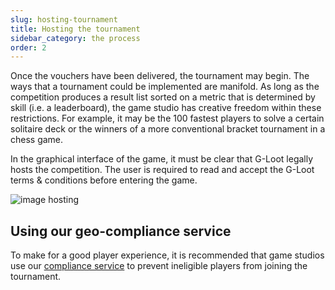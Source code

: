 ```yaml
---
slug: hosting-tournament
title: Hosting the tournament
sidebar_category: the process
order: 2
---
```


Once the vouchers have been delivered, the tournament may begin.
The ways that a tournament could be implemented are manifold. As long as the competition produces a result list sorted on a metric that is determined by skill (i.e. a leaderboard), the game studio has creative freedom within these restrictions. For example, it may be the 100 fastest players to solve a certain solitaire deck or the winners of a more conventional bracket tournament in a chess game.

In the graphical interface of the game, it must be clear that G-Loot legally hosts the competition. The user is required to read and accept the G-Loot terms & conditions before entering the game.

![image hosting](assets/voucher/hosting.png)

## Using our geo-compliance service

To make for a good player experience, it is recommended that game studios use our [compliance service](./compliance-guide) to prevent ineligible players from joining the tournament.
